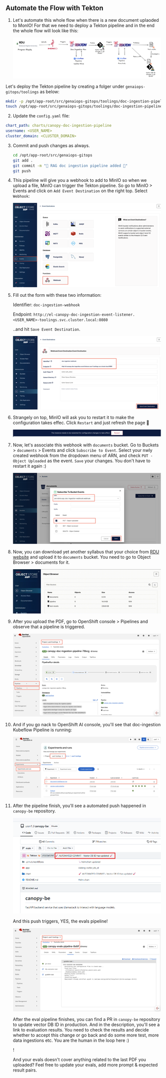 ## Automate the Flow with Tekton

1. Let's automate this whole flow when there is a new document uplaoded to MonIO! For that we need to deploy a Tekton pipeline and in the end the whole flow will look like this:

    ![doc-ingestion-tekton-flow.png](./images/doc-ingestion-tekton-flow.png)


  Let's deploy the Tekton pipeline by creating a folger under `genaiops-gitops/toolings` as below:

  ```bash
  mkdir -p /opt/app-root/src/genaiops-gitops/toolings/doc-ingestion-pipeline
  touch /opt/app-root/src/genaiops-gitops/toolings/doc-ingestion-pipeline/config.yaml
  ```

2. Update the `config.yaml` file:

```yaml
chart_path: charts/canopy-doc-ingestion-pipeline
username: <USER_NAME>
cluster_domain: <CLUSTER_DOMAIN>
```

3. Commit and push changes as always.
    ```bash
    cd /opt/app-root/src/genaiops-gitops
    git add .
    git commit -m "🦁 RAG doc ingestion pipeline added 🦁"
    git push
    ```

4. This pipeline will give you a webhook to add to MinIO so when we upload a file, MinIO can trigger the Tekton pipeline. So go to MinIO > Events and click on `Add Event Destination` on the right top. Select `Webhook`:

    ![minio-webhook-1.png](./images/minio-webhook-1.png)

5. Fill out the form with these two information:

    Identifier: `doc-ingestion-webhook`

    Endpoint: `http://el-canopy-doc-ingestion-event-listener.<USER_NAME>-toolings.svc.cluster.local:8080`

    ..and hit `Save Event Destination`.

    ![minio-webhook-2.png](./images/minio-webhook-2.png)

6. Strangely on top, MinIO will ask you to restart it to make the configuration takes effec. Click `Restart` and just refresh the page 🤷

    ![minio-webhook-3.png](./images/minio-webhook-3.png)

7. Now, let's associate this webhook with `documents` bucket. Go to Buckets > `documents` > Events and click `Subscribe to Event`. Select your nwly created webhook from the dropdown menu of ARN, and check `PUT - Object Uploaded` as the event. `Save` your changes. You don't have to restart it again :)

    ![minio-webhook-4.png](./images/minio-webhook-4.png)

8. Now, you can download yet another syllabus that your choice from [RDU website](https://rdu-website-ai501.<CLUSTER_DOMAIN>) and upload it to `documents` bucket. You need to go to Object Browser > documents for it.

    ![minio-upload-pdf.gif](./images/minio-upload-pdf.gif)

9. After you upload the PDF, go to OpenShift console > Pipelines and observe that a pipeline is triggered.

    ![rag-tekton-pipeline.png](./images/rag-tekton-pipeline.png)

10. And if you go nack to OpenShift AI console, you'll see that doc-ingestion Kubeflow Pipeline is running:

    ![rag-kfp-pipelinerun.png](./images/rag-kfp-pipelinerun.png)

11. After the pipeline finish, you'll see a automated push happened in `canopy-be` repository. 

    ![gitea-auto-commit.png](./images/gitea-auto-commit.png)

    And this push triggers, YES, the evals pipeline! 

    ![trigger-evals.png](./images/trigger-evals.png)

    After the eval pipeline finishes, you can find a PR in `canopy-be` repository to update vector DB ID in production. And in the description, you'll see a link to evaluation results. You need to check the results and decide whether to accept this change or go back and do some more test, more data ingestions etc. You are the human in the loop here :)

    !


    And your evals doesn't cover anything related to the last PDF you uploaded? Feel free to update your evals, add more prompt & expected result pairs. 
